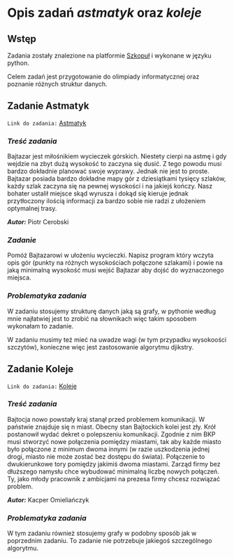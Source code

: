 # Opis zadań ***astmatyk*** oraz ***koleje***

## Wstęp
Zadania zostały znalezione na platformie [Szkopuł] i wykonane w języku python.

Celem zadań jest przygotowanie do olimpiady informatycznej oraz poznanie różnych struktur danych.

## Zadanie Astmatyk 
`Link do zadania:` [Astmatyk]

### ***Treść zadania***

Bajtazar jest miłośnikiem wycieczek górskich. Niestety cierpi na astmę i gdy wejdzie na zbyt dużą wysokość to zaczyna się dusić. Z tego powodu musi bardzo dokładnie planować swoje wyprawy. Jednak nie jest to proste. Bajtazar posiada bardzo dokładne mapy gór z dziesiątkami tysięcy szlaków, każdy szlak zaczyna się na pewnej wysokości i na jakiejś kończy. Nasz bohater ustalił miejsce skąd wyrusza i dokąd się kieruje jednak przytłoczony ilością informacji za bardzo sobie nie radzi z ułożeniem optymalnej trasy.

***Autor:*** Piotr Cerobski

### ***Zadanie***

Pomóż Bajtazarowi w ułożeniu wycieczki. Napisz program który wczyta opis gór (punkty na różnych wysokościach połączone szlakami) i powie na jaką minimalną wysokość musi wejść Bajtazar aby dojść do wyznaczonego miejsca.

### ***Problematyka zadania***

W zadaniu stosujemy strukturę danych jaką są grafy, w pythonie według mnie najłatwiej jest to zrobić na słownikach więc takim sposobem wykonałam to zadanie.

W zadaniu musimy też mieć na uwadze wagi (w tym przypadku wysokoości szczytów), konieczne więc jest zastosowanie algorytmu djikstry. 

## Zadanie Koleje
`Link do zadania:` [Koleje]

### ***Treść zadania***
Bajtocja nowo powstały kraj stanął przed problemem komunikacji. W państwie znajduje się n miast.
Obecny stan Bajtockich kolei jest zły. Krół postanowił wydać dekret o polepszeniu komunikacji.
Zgodnie z nim BKP musi stworzyć nowe połączenia pomiędzy miastami, tak aby każde miasto było
połączone z minimum dwoma innymi (w razie uszkodzenia jednej drogi, miasto nie może zostać bez
dostępu do świata). Połączenie to dwukierunkowe tory pomiędzy jakimiś dwoma miastami. Zarząd
firmy bez dłuższego namysłu chce wybudować minimalną liczbę nowych połączeń. Ty, jako młody
pracownik z ambicjami na prezesa firmy chcesz rozwiązać problem.

***Autor:*** Kacper Omieliańczyk

### ***Problematyka zadania***

W tym zadaniu również stosujemy grafy w podobny sposób jak w poprzednim zadaniu. To zadanie nie potrzebuje jakiegoś szczególnego algorytmu.





[//]: # (Referencje i odnośniki)
[Szkopuł]: <https://szkopul.edu.pl/>
[Astmatyk]: <https://szkopul.edu.pl/problemset/problem/3vy4TMf5rs5dDc3309nJZCSm/site/?key=statement>
[Koleje]: <https://szkopul.edu.pl/problemset/problem/bkp/site/?key=statement>